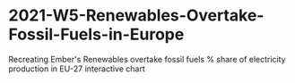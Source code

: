 # 2021-W5-Renewables-Overtake-Fossil-Fuels-in-Europe
Recreating Ember's Renewables overtake fossil fuels % share of electricity production in EU-27 interactive chart
